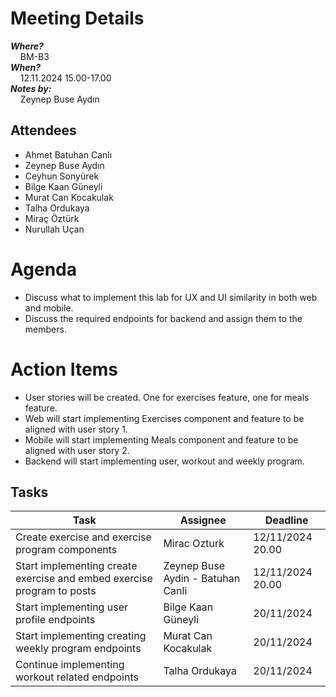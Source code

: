 # Meeting Details
_**Where?**_ \
&nbsp;&nbsp;&nbsp; BM-B3\
_**When?**_ \
&nbsp;&nbsp;&nbsp; 12.11.2024 15.00-17.00 \
_**Notes by:**_ \
&nbsp;&nbsp;&nbsp; Zeynep Buse Aydın
## Attendees
* Ahmet Batuhan Canlı
* Zeynep Buse Aydın
* Ceyhun Sonyürek
* Bilge Kaan Güneyli
* Murat Can Kocakulak
* Talha Ordukaya
* Miraç Öztürk
* Nurullah Uçan

# Agenda
* Discuss what to implement this lab for UX and UI similarity in both web and mobile.
* Discuss the required endpoints for backend and assign them to the members.

# Action Items
* User stories will be created. One for exercises feature, one for meals feature.
* Web will start implementing Exercises component and feature to be aligned with user story 1.
* Mobile will start implementing Meals component and feature to be aligned with user story 2.
* Backend will start implementing user, workout and weekly program.

## Tasks
| Task        | Assignee    | Deadline    |
|-------------|-------------|-------------|
| Create exercise and exercise program components | Mirac Ozturk | 12/11/2024 20.00 |
| Start implementing create exercise and embed exercise program to posts | Zeynep Buse Aydin - Batuhan Canli | 12/11/2024 20.00 |
| Start implementing user profile endpoints | Bilge Kaan Güneyli  | 20/11/2024 |
| Start implementing creating weekly program endpoints | Murat Can Kocakulak  | 20/11/2024 |
| Continue implementing workout related endpoints | Talha Ordukaya | 20/11/2024 |
